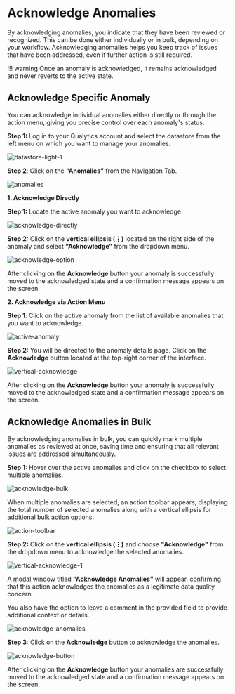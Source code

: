 # Acknowledge Anomalies

By acknowledging anomalies, you indicate that they have been reviewed or recognized. This can be done either individually or in bulk, depending on your workflow. Acknowledging anomalies helps you keep track of issues that have been addressed, even if further action is still required.

!!! warning
    Once an anomaly is acknowledged, it remains acknowledged and never reverts to the active state.

## Acknowledge Specific Anomaly

You can acknowledge individual anomalies either directly or through the action menu, giving you precise control over each anomaly's status.

**Step 1:** Log in to your Qualytics account and select the datastore from the left menu on which you want to manage your anomalies.

![datastore-light-1](../assets/datastores/acknowledge-anomalies/datastore-light-1.png)

**Step 2**: Click on the **“Anomalies”** from the Navigation Tab.

![anomalies](../assets/datastores/acknowledge-anomalies/anomalies.png)

**1. Acknowledge Directly**

**Step 1:** Locate the active anomaly you want to acknowledge.

![acknowledge-directly](../assets/datastores/acknowledge-anomalies/acknowledge-directly.png)

**Step 2:** Click on the **vertical ellipsis (⋮)** located on the right side of the anomaly and select **“Acknowledge”** from the dropdown menu.

![acknowledge-option](../assets/datastores/acknowledge-anomalies/acknowledge-option.png)

After clicking on the **Acknowledge** button your anomaly is successfully moved to the acknowledged state and a confirmation message appears on the screen.

**2. Acknowledge via Action Menu**

**Step 1**: Click on the active anomaly from the list of available anomalies that you want to acknowledge.

![active-anomaly](../assets/datastores/acknowledge-anomalies/active-anomaly.png)

**Step 2:** You will be directed to the anomaly details page. Click on the **Acknowledge** button located at the top-right corner of the interface.

![vertical-acknowledge](../assets/datastores/acknowledge-anomalies/vertical-acknowledge.png)

After clicking on the **Acknowledge** button your anomaly is successfully moved to the acknowledged state and a confirmation message appears on the screen.

## Acknowledge Anomalies in Bulk

By acknowledging anomalies in bulk, you can quickly mark multiple anomalies as reviewed at once, saving time and ensuring that all relevant issues are addressed simultaneously.

**Step 1:** Hover over the active anomalies and click on the checkbox to select multiple anomalies.

![acknowledge-bulk](../assets/datastores/acknowledge-anomalies/acknowledge-bulk.png)

When multiple anomalies are selected, an action toolbar appears, displaying the total number of selected anomalies along with a vertical ellipsis for additional bulk action options.

![action-toolbar](../assets/datastores/acknowledge-anomalies/action-toolbar.png)

**Step 2:** Click on the **vertical ellipsis (⋮)** and choose **"Acknowledge"** from the dropdown menu to acknowledge the selected anomalies.

![vertical-acknowledge-1](../assets/datastores/acknowledge-anomalies/vertical-acknowledge-1.png)

A modal window titled **“Acknowledge Anomalies”** will appear, confirming that this action acknowledges the anomalies as a legitimate data quality concern.

You also have the option to leave a comment in the provided field to provide additional context or details.

![acknowledge-anomalies](../assets/datastores/acknowledge-anomalies/acknowledge-anomalies.png)

**Step 3:** Click on the **Acknowledge** button to acknowledge the anomalies.

![acknowledge-button](../assets/datastores/acknowledge-anomalies/acknowledge-button.png)

After clicking on the **Acknowledge** button your anomalies are successfully moved to the acknowledged state and a confirmation message appears on the screen.